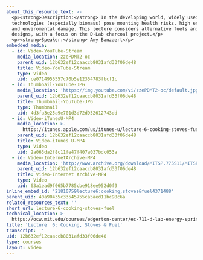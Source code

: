 ```yaml
---
about_this_resource_text: >-
  <p><strong>Description:</strong> In the developing world, widely used cooking
  technologies (especially biomass) pose mounting health risks, high expense,
  and enviromental damage. This lecture considers alternative fuels and stove
  designs, with a focus on the D-Lab charcoal project.</p>
  <p><strong>Speaker:</strong> Amy Banzaert</p>
embedded_media:
  - id: Video-YouTube-Stream
    media_location: zzePDMT2-oc
    parent_uid: 12b632ef12caaccb8031afd33f06de48
    title: Video-YouTube-Stream
    type: Video
    uid: ce0714955557c70b5e12354783fbcf1c
  - id: Thumbnail-YouTube-JPG
    media_location: 'https://img.youtube.com/vi/zzePDMT2-oc/default.jpg'
    parent_uid: 12b632ef12caaccb8031afd33f06de48
    title: Thumbnail-YouTube-JPG
    type: Thumbnail
    uid: 4d3fa3e25a9e701d3d72d952612743dd
  - id: Video-iTunesU-MP4
    media_location: >-
      https://itunes.apple.com/us/itunes-u/lecture-6-cooking-stoves-fuel/id591211144?i=127630218
    parent_uid: 12b632ef12caaccb8031afd33f06de48
    title: Video-iTunes U-MP4
    type: Video
    uid: 2a063da2f8c11fe47f407a037bdc053a
  - id: Video-InternetArchive-MP4
    media_location: 'http://www.archive.org/download/MITSP.775S11/MITSP_775S11lec06_300k.mp4'
    parent_uid: 12b632ef12caaccb8031afd33f06de48
    title: Video-Internet Archive-MP4
    type: Video
    uid: 63a1ead9f065b7785cbe918ee952d0f9
inline_embed_id: '21810759lecture6:cooking,stoves&fuel4371488'
parent_uid: 40a90435c33545755ca5aed11bc98c6a
related_resources_text: ''
short_url: lecture-6-cooking-stoves-fuel
technical_location: >-
  https://ocw.mit.edu/courses/edgerton-center/ec-711-d-lab-energy-spring-2011/cooking-stoves-fuel/lecture-6-cooking-stoves-fuel
title: 'Lecture  6: Cooking, Stoves & Fuel'
transcript: ''
uid: 12b632ef12caaccb8031afd33f06de48
type: courses
layout: video
---
```


